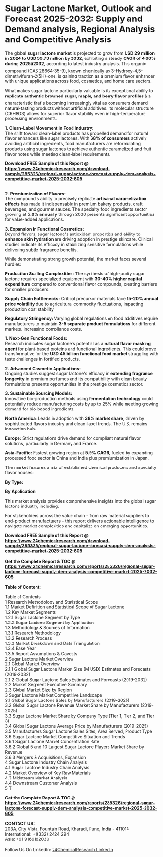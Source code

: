 <h1>Sugar Lactone Market, Outlook and Forecast 2025-2032: Supply and Demand analysis, Regional Analysis and Competitive Analysis</h1><p>The global <strong>sugar lactone market</strong> is projected to grow from <strong>USD 29 million in 2024 to USD 39.73 million by 2032</strong>, exhibiting a steady <strong>CAGR of 4.60% during 2025â2032</strong>, according to latest industry analysis. This organic compound (CAS 28664-35-9), known chemically as 3-Hydroxy-4,5-dimethylfuran-2(5H)-one, is gaining traction as a premium flavor enhancer with unique applications across food, cosmetics, and home care sectors.</p><p>What makes sugar lactone particularly valuable is its exceptional ability to <strong>replicate authentic browned sugar, maple, and berry flavor profiles</strong> â a characteristic that's becoming increasingly vital as consumers demand natural-tasting products without artificial additives. Its molecular structure (C6H8O3) allows for superior flavor stability even in high-temperature processing environments.</p><p><strong>1. Clean-Label Movement in Food Industry:</strong><br>
The shift toward clean-label products has propelled demand for natural flavor enhancers like sugar lactones. With <strong>68% of consumers</strong> actively avoiding artificial ingredients, food manufacturers are reformulating products using sugar lactones to achieve authentic caramelized and fruit flavor notes while meeting clean-label requirements.</p><div><b>Download FREE Sample of this Report @ 
            <a href="https://www.24chemicalresearch.com/download-sample/285326/regional-sugar-lactone-forecast-supply-dem-analysis-competitive-market-2025-2032-605">
            https://www.24chemicalresearch.com/download-sample/285326/regional-sugar-lactone-forecast-supply-dem-analysis-competitive-market-2025-2032-605</a></b></div><br><p><strong>2. Premiumization of Flavors:</strong><br>
The compound's ability to precisely replicate <strong>artisanal caramelization effects</strong> has made it indispensable in premium bakery products, craft beverages, and gourmet sauces. The specialty food ingredients sector growing at <strong>5.8% annually</strong> through 2030 presents significant opportunities for value-added applications.</p><p><strong>3. Expansion in Functional Cosmetics:</strong><br>
Beyond flavors, sugar lactone's antioxidant properties and ability to <strong>enhance skin hydration</strong> are driving adoption in prestige skincare. Clinical studies indicate its efficacy in stabilizing sensitive formulations while delivering subtle fragrance benefits.</p><p>While demonstrating strong growth potential, the market faces several hurdles:</p><p><strong>Production Scaling Complexities:</strong> The synthesis of high-purity sugar lactone requires specialized equipment with <strong>30-40% higher capital expenditure</strong> compared to conventional flavor compounds, creating barriers for smaller producers.</p><p><strong>Supply Chain Bottlenecks:</strong> Critical precursor materials face <strong>15-20% annual price volatility</strong> due to agricultural commodity fluctuations, impacting production cost stability.</p><p><strong>Regulatory Stringency:</strong> Varying global regulations on food additives require manufacturers to maintain <strong>3-5 separate product formulations</strong> for different markets, increasing compliance costs.</p><p><strong>1. Next-Gen Functional Foods:</strong><br>
Research indicates sugar lactone's potential as a <strong>natural flavor masking agent</strong> for plant-based proteins and functional ingredients. This could prove transformative for the <strong>USD 45 billion functional food market</strong> struggling with taste challenges in fortified products.</p><p><strong>2. Advanced Cosmetic Applications:</strong><br>
Ongoing studies suggest sugar lactone's efficacy in <strong>extending fragrance longevity</strong> in premium perfumes and its compatibility with clean beauty formulations presents opportunities in the prestige cosmetics sector.</p><p><strong>3. Sustainable Sourcing Models:</strong><br>
Innovative bio-production methods using <strong>fermentation technology</strong> could potentially reduce manufacturing costs by up to 25% while meeting growing demand for bio-based ingredients.</p><p><strong>North America:</strong> Leads in adoption with <strong>38% market share</strong>, driven by sophisticated flavors industry and clean-label trends. The U.S. remains innovation hub.</p><p><strong>Europe:</strong> Strict regulations drive demand for compliant natural flavor solutions, particularly in Germany and France.</p><p><strong>Asia-Pacific:</strong> Fastest growing region at <strong>5.9% CAGR</strong>, fueled by expanding processed food sector in China and India plus premiumization in Japan.</p><p>The market features a mix of established chemical producers and specialty flavor houses:</p><p><strong>By Type:</strong></p><p><strong>By Application:</strong></p><p>This market analysis provides comprehensive insights into the global sugar lactone industry, including:</p><p>For stakeholders across the value chain - from raw material suppliers to end-product manufacturers - this report delivers actionable intelligence to navigate market complexities and capitalize on emerging opportunities.</p><div><b>Download FREE Sample of this Report @ 
            <a href="https://www.24chemicalresearch.com/download-sample/285326/regional-sugar-lactone-forecast-supply-dem-analysis-competitive-market-2025-2032-605">
            https://www.24chemicalresearch.com/download-sample/285326/regional-sugar-lactone-forecast-supply-dem-analysis-competitive-market-2025-2032-605</a></b></div><br><div><b>Get the Complete Report & TOC @ 
            <a href="https://www.24chemicalresearch.com/reports/285326/regional-sugar-lactone-forecast-supply-dem-analysis-competitive-market-2025-2032-605">
            https://www.24chemicalresearch.com/reports/285326/regional-sugar-lactone-forecast-supply-dem-analysis-competitive-market-2025-2032-605</a></b></div><br>
            <b>Table of Content:</b><p>Table of Contents<br />
1 Research Methodology and Statistical Scope<br />
1.1 Market Definition and Statistical Scope of Sugar Lactone<br />
1.2 Key Market Segments<br />
1.2.1 Sugar Lactone Segment by Type<br />
1.2.2 Sugar Lactone Segment by Application<br />
1.3 Methodology & Sources of Information<br />
1.3.1 Research Methodology<br />
1.3.2 Research Process<br />
1.3.3 Market Breakdown and Data Triangulation<br />
1.3.4 Base Year<br />
1.3.5 Report Assumptions & Caveats<br />
2 Sugar Lactone Market Overview<br />
2.1 Global Market Overview<br />
2.1.1 Global Sugar Lactone Market Size (M USD) Estimates and Forecasts (2019-2032)<br />
2.1.2 Global Sugar Lactone Sales Estimates and Forecasts (2019-2032)<br />
2.2 Market Segment Executive Summary<br />
2.3 Global Market Size by Region<br />
3 Sugar Lactone Market Competitive Landscape<br />
3.1 Global Sugar Lactone Sales by Manufacturers (2019-2025)<br />
3.2 Global Sugar Lactone Revenue Market Share by Manufacturers (2019-2025)<br />
3.3 Sugar Lactone Market Share by Company Type (Tier 1, Tier 2, and Tier 3)<br />
3.4 Global Sugar Lactone Average Price by Manufacturers (2019-2025)<br />
3.5 Manufacturers Sugar Lactone Sales Sites, Area Served, Product Type<br />
3.6 Sugar Lactone Market Competitive Situation and Trends<br />
3.6.1 Sugar Lactone Market Concentration Rate<br />
3.6.2 Global 5 and 10 Largest Sugar Lactone Players Market Share by Revenue<br />
3.6.3 Mergers & Acquisitions, Expansion<br />
4 Sugar Lactone Industry Chain Analysis<br />
4.1 Sugar Lactone Industry Chain Analysis<br />
4.2 Market Overview of Key Raw Materials<br />
4.3 Midstream Market Analysis<br />
4.4 Downstream Customer Analysis<br />
5 T</p><div><b>Get the Complete Report & TOC @ 
            <a href="https://www.24chemicalresearch.com/reports/285326/regional-sugar-lactone-forecast-supply-dem-analysis-competitive-market-2025-2032-605">
            https://www.24chemicalresearch.com/reports/285326/regional-sugar-lactone-forecast-supply-dem-analysis-competitive-market-2025-2032-605</a></b></div><br><b>CONTACT US:</b><br>
            203A, City Vista, Fountain Road, Kharadi, Pune, India - 411014<br>
            International: +1(332) 2424 294<br>
            Asia: +91 9169162030 <br><br>
            Follow Us On LinkedIn: <a href="https://www.linkedin.com/company/24chemicalresearch/">24ChemicalResearch LinkedIn</a>